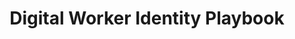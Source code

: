 ---
layout: page
collection: playbooks
title: Digital Worker Identity Playbook
permalink: /playbooks/dw/
sidenav: playbooks
sticky_sidenav: true

subnav:
#   - text: 
#     href: '#'

---